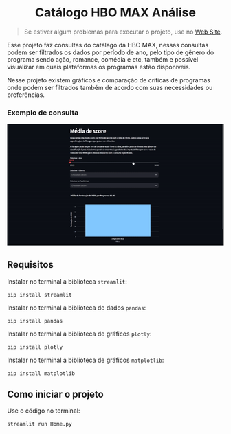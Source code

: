 <h1 align="center">Catálogo HBO MAX Análise</h1>

> Se estiver algum problemas para executar o projeto, use no [Web Site](https://hbo-max.streamlit.app).


Esse projeto faz consultas do catálago da HBO MAX, nessas consultas podem ser filtrados os dados por período de ano, pelo tipo de gênero do programa sendo ação, romance, comédia e etc, também e possível visualizar em quais plataformas os programas estão disponíveis.

Nesse projeto existem gráficos e comparação de críticas de programas onde podem ser filtrados também de acordo com suas necessidades ou preferências.

### Exemplo de consulta

![GIF consulta](/previews/consulta.gif)

## Requisitos 

Instalar no terminal a biblioteca `streamlit`:

```
pip install streamlit
```

Instalar no terminal a biblioteca de dados `pandas`:

```
pip install pandas
```

Instalar no terminal a biblioteca de gráficos `plotly`:

```
pip install plotly
```

Instalar no terminal a biblioteca de gráficos `matplotlib`:

```
pip install matplotlib
```

## Como iniciar o projeto

Use o código no terminal:

```
streamlit run Home.py
```
